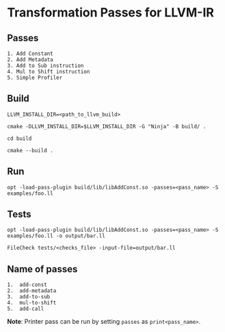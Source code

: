 # Transformation Passes for LLVM-IR

## Passes
    1. Add Constant
    2. Add Metadata
    3. Add to Sub instruction
    4. Mul to Shift instruction
    5. Simple Profiler

## Build
```
LLVM_INSTALL_DIR=<path_to_llvm_build>

cmake -DLLVM_INSTALL_DIR=$LLVM_INSTALL_DIR -G "Ninja" -B build/ .

cd build

cmake --build .
```

## Run
```
opt -load-pass-plugin build/lib/libAddConst.so -passes=<pass_name> -S examples/foo.ll
```

## Tests
```
opt -load-pass-plugin build/lib/libAddConst.so -passes=<pass_name> -S examples/foo.ll -o output/bar.ll

FileCheck tests/<checks_file> -input-file=output/bar.ll
```

## Name of passes
```
1.  add-const
2.  add-metadata
3.  add-to-sub
4.  mul-to-shift
5.  add-call   
```
<b>Note</b>: Printer pass can be run by setting `passes` as     `print<pass_name>`.